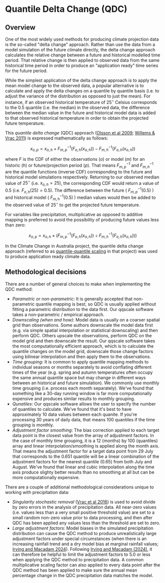 # Quantile Delta Change (QDC)

## Overview

One of the most widely used methods for producing climate projection data is the so-called "delta change" approach.
Rather than use the data from a model simulation of the future climate directly,
the delta change approach calculates the relative change between a future and historical modelled time period.
That relative change is then applied to observed data from the same historical time period
in order to produce an "application ready" time series for the future period.

While the simplest application of the delta change approach is to apply the mean model change to the observed data,
a popular alternative is to calculate and apply the delta changes on a quantile by quantile basis
(i.e. to adjust the variance of the distribution as opposed to just the mean).
For instance, if an observed historical temperature of $25^{\circ}$ Celsius corresponds to the 0.5 quantile (i.e. the median) in the observed data,
the difference between the median value in the future and historical model data
is added to that observed historical temperature in order to obtain the projected future temperature.

This *quantile delta change* (QDC) approach
([Olsson et al 2009](https://doi.org/10.1016/j.atmosres.2009.01.015);
[Willems & Vrac 2011](https://doi.org/10.1016/j.jhydrol.2011.02.030))
is expressed mathematically as follows:

$$x_{o,p} = x_{o,h} + F_{m,p}^{-1}(F_{o,h}(x_{o,h})) - F_{m,h}^{-1}(F_{o,h}(x_{o,h}))$$

where $F$ is the CDF of either the observations ($o$) or model ($m$) for an historic ($h$) or future/projection period ($p$).
That means $F_{m,p}^{-1}$ and $F_{m,h}^{-1}$ are the quantile functions (inverse CDF)
corresponding to the future and historical model simulations respectively.
Returning to our observed median value of $25^{\circ}$ (i.e. $x_{o,h} = 25$),
the corresponding CDF would return a value of 0.5 (i.e. $F_{o,h}(25) = 0.5$).
The difference between the future ( $F_{m,p}^{-1}(0.5)$ ) and historical model ( $F_{m,h}^{-1}(0.5)$ )
median values would then be added to the observed value of $25^{\circ}$ to get the projected future temperature.

For variables like precipitation, multiplicative as opposed to additive mapping is preferred
to avoid the possibility of producing future values less than zero:

$$x_{o,p} = x_{o,h} \times (F_{m,p}^{-1}(F_{o,h}(x_{o,h})) \div F_{m,h}^{-1}(F_{o,h}(x_{o,h})))$$

In the Climate Change in Australia project,
the quantile delta change approach
(referred to as [quantile-quantile scaling](https://www.climatechangeinaustralia.gov.au/en/obtain-data/application-ready-data/scaling-methods/)
in that project)
was used to produce application ready climate data.


## Methodological decisions

There are a number of general choices to make when implementing the QDC method: 
- *Parametric or non-parametric*:
  It is generally accepted that non-parametric quantile mapping is best,
  so QDC is usually applied without fitting a parametric distribution to the data first.
  Our qqscale software takes a non-parametric / empirical approach.
- *Downscaling (when and how)*:
  Model data is usually on a coarser spatial grid than observations.
  Some authors downscale the model data first (e.g. via simple spatial interpolation or statistical downscaling)
  and then perform QDC.
  Others upscale the observations, perform QDC on the model grid and then downscale the result.
  Our qqscale software takes the most computationally efficient approach,
  which is to calculate the quantile changes on the model grid,
  downscale those change factors using bilinear interpolation
  and then apply them to the observations.
- *Time grouping*:
  It is common to apply quantile mapping methods to individual seasons or months separately
  to avoid conflating different times of the year
  (e.g. spring and autumn temperatures often occupy the same annual quantile space
  but may change in different ways between an historical and future simulation).
  We commonly use monthly time grouping (i.e. process each month separately).
  We've found that something like a 30-day running window is far more computationally expensive
  and produces similar results to monthly grouping.
- *Qunatiles*:
  Our qqscale software allows the user to specify
  the number of quantiles to calculate.
  We've found that it's best to have approximately 10 data values between each quanite.
  If you're processing 30 years of daily data,
  that means 100 quantiles if the time grouping is monthly. 
- *Adjustment factor smoothing*:
  The bias correction applied to each target data point is the closest value from the array of adjustment factors.
  In the case of monthly time grouping, it is a 12 (months) by 100 (quantiles) array
  and linear interpolation/smoothing is applied along the month axis.
  That means the adjustment factor for a target data point from 29 July that corresponds to the 0.651 quantile
  will be a linear combination of the adjustment factors for the nearest quantile (0.65) from both July and August.
  We've found that linear and cubic interpolation along the time axis produce slighty better results
  than no smoothing at all but can be more computationally expensive.

There are a couple of additional methodological considerations unique to working with precipitation data:
- *Singularity stochastic removal* ([Vrac et al 2016](https://doi.org/10.1002/2015JD024511))
  is used to avoid divide by zero errors in the analysis of precipitation data.
  All near-zero values (i.e. values less than a very small positive threshold value)
  are set to a small random non-zero value prior to data processing,
  and then after QDC has been applied
  any values less than the threshold are set to zero.
- *Large adjustment factors*: Model biases in the simulated precipitation distribution can cause the QDC method
  to produce unrealistically large adjustment factors under special circumstances
  (when there is an increasing rainfall trend and a dry model bias at marginal rainfall values;
  [Irving and Macadam 2024](https://doi.org/10.25919/03by-9y62)).
  Following [Irving and Macadam (2024)](https://doi.org/10.25919/03by-9y62),
  it can therefore be helpful to limit the adjustment factors to 5.0 or less
  when applying the QDC method to precipitation data.
  A common multiplicative scaling factor can also applied to every data
  point after the QDC method has been applied to make sure the annual mean percentage change
  in the QDC precipitation data matches the model.
   

